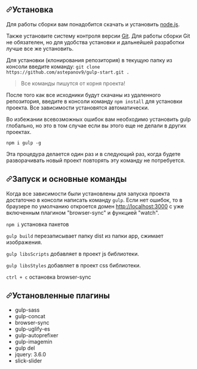 <h2 dir="auto"><a id="user-content-установка" class="anchor" aria-hidden="true" href="#установка"><svg class="octicon octicon-link" viewBox="0 0 16 16" version="1.1" width="16" height="16" aria-hidden="true"><path fill-rule="evenodd" d="M7.775 3.275a.75.75 0 001.06 1.06l1.25-1.25a2 2 0 112.83 2.83l-2.5 2.5a2 2 0 01-2.83 0 .75.75 0 00-1.06 1.06 3.5 3.5 0 004.95 0l2.5-2.5a3.5 3.5 0 00-4.95-4.95l-1.25 1.25zm-4.69 9.64a2 2 0 010-2.83l2.5-2.5a2 2 0 012.83 0 .75.75 0 001.06-1.06 3.5 3.5 0 00-4.95 0l-2.5 2.5a3.5 3.5 0 004.95 4.95l1.25-1.25a.75.75 0 00-1.06-1.06l-1.25 1.25a2 2 0 01-2.83 0z"></path></svg></a>Установка</h2>
<p dir="auto">Для работы сборки вам понадобится скачать и установить <a href="https://nodejs.org" rel="nofollow">node.js</a>.</p>
<p dir="auto">Также установите систему контроля версии <a href="https://git-scm.com/downloads" rel="nofollow">Git</a>. Для работы сборки Git не обязателен, но для удобства установки и дальнейшей разработки лучше все же установить.</p>
<p dir="auto">Для установки (клонирования репозитория) в текущую папку из консоли введите команду: <code>git clone https://github.com/astepanov9/gulp-start.git .</code></p>
<blockquote>
<p dir="auto">Все команды пишутся от корня проекта!</p>
</blockquote>
<p dir="auto">После того как все исходники будут скачаны из удаленного репозитория, введите в консоли команду <code>npm install</code> для установки проекта. Все зависимости установятся автоматически.</p>
<p dir="auto">Во избежании всевозможных ошибок вам необходимо установить gulp глобально, но это в том случае если вы этого еще не делали в других проектах.</p>
<p dir="auto"><code>npm i gulp -g</code></p>
<p dir="auto">Эта процедура делается один раз и в следующий раз, когда будете разворачивать новый проект повторять эту команду не потребуется.</p>
<h2 dir="auto"><a id="user-content-запуск-и-основные-команды" class="anchor" aria-hidden="true" href="#запуск-и-основные-команды"><svg class="octicon octicon-link" viewBox="0 0 16 16" version="1.1" width="16" height="16" aria-hidden="true"><path fill-rule="evenodd" d="M7.775 3.275a.75.75 0 001.06 1.06l1.25-1.25a2 2 0 112.83 2.83l-2.5 2.5a2 2 0 01-2.83 0 .75.75 0 00-1.06 1.06 3.5 3.5 0 004.95 0l2.5-2.5a3.5 3.5 0 00-4.95-4.95l-1.25 1.25zm-4.69 9.64a2 2 0 010-2.83l2.5-2.5a2 2 0 012.83 0 .75.75 0 001.06-1.06 3.5 3.5 0 00-4.95 0l-2.5 2.5a3.5 3.5 0 004.95 4.95l1.25-1.25a.75.75 0 00-1.06-1.06l-1.25 1.25a2 2 0 01-2.83 0z"></path></svg></a>Запуск и основные команды</h2>
<p dir="auto">Когда все зависимости были установлены для запуска проекта достаточно в консоли написать команду <code>gulp</code>. Если нет ошибок, то в браузере по умолчанию откроется домен <a href="http://localhost:3000" rel="nofollow">http://localhost:3000</a> с уже включенным плагином "browser-sync" и функцией "watch".</p>
<p dir="auto"><code>npm i</code> установка пакетов</p>
<p dir="auto"><code>gulp build</code> перезаписывает папку dist из папки app, сжимает изображения.</p>
<p dir="auto"><code>gulp libsScripts</code> добавляет в проект js библиотеки.</p>
<p dir="auto"><code>gulp libsStyles</code> добавляет в проект css библиотеки.</p>
<p dir="auto"><code>ctrl + c</code> остановка browser-sync</p>
<h2 dir="auto"><a id="user-content-структура-файлов-проекта" class="anchor" aria-hidden="true" href="#структура-файлов-проекта"><svg class="octicon octicon-link" viewBox="0 0 16 16" version="1.1" width="16" height="16" aria-hidden="true"><path fill-rule="evenodd" d="M7.775 3.275a.75.75 0 001.06 1.06l1.25-1.25a2 2 0 112.83 2.83l-2.5 2.5a2 2 0 01-2.83 0 .75.75 0 00-1.06 1.06 3.5 3.5 0 004.95 0l2.5-2.5a3.5 3.5 0 00-4.95-4.95l-1.25 1.25zm-4.69 9.64a2 2 0 010-2.83l2.5-2.5a2 2 0 012.83 0 .75.75 0 001.06-1.06 3.5 3.5 0 00-4.95 0l-2.5 2.5a3.5 3.5 0 004.95 4.95l1.25-1.25a.75.75 0 00-1.06-1.06l-1.25 1.25a2 2 0 01-2.83 0z"></path></svg></a>Установленные плагины</h2>
<ul dir="auto">
<li>gulp-sass</li>
<li>gulp-concat</li>
<li>browser-sync</li>
<li>gulp-uglify-es</li>
<li>gulp-autoprefixer</li>
<li>gulp-imagemin</li>
<li>gulp del</li>
<li>jquery: 3.6.0</li>
<li>slick-slider</li>
</ul>

